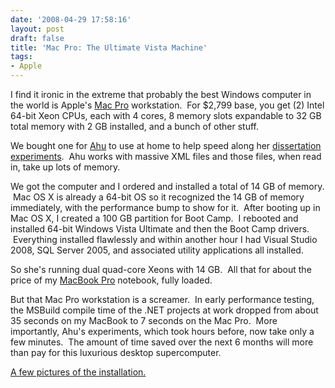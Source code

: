 ```yaml
---
date: '2008-04-29 17:58:16'
layout: post
draft: false
title: 'Mac Pro: The Ultimate Vista Machine'
tags:
- Apple
---
```


I find it ironic in the extreme that probably the best Windows computer in the world is Apple's [Mac Pro](http://www.apple.com/macpro/) workstation.  For $2,799 base, you get (2) Intel 64-bit Xeon CPUs, each with 4 cores, 8 memory slots expandable to 32 GB total memory with 2 GB installed, and a bunch of other stuff.

We bought one for [Ahu](http://www.ahusieg.com) to use at home to help speed along her [dissertation experiments](http://research.ahusieg.com).  Ahu works with massive XML files and those files, when read in, take up lots of memory.

We got the computer and I ordered and installed a total of 14 GB of memory.  Mac OS X is already a 64-bit OS so it recognized the 14 GB of memory immediately, with the performance bump to show for it.  After booting up in Mac OS X, I created a 100 GB partition for Boot Camp.  I rebooted and installed 64-bit Windows Vista Ultimate and then the Boot Camp drivers.  Everything installed flawlessly and within another hour I had Visual Studio 2008, SQL Server 2005, and associated utility applications all installed.

So she's running dual quad-core Xeons with 14 GB.  All that for about the price of my [MacBook Pro](http://www.apple.com/macbookpro/) notebook, fully loaded.

But that Mac Pro workstation is a screamer.  In early performance testing, the MSBuild compile time of the .NET projects at work dropped from about 35 seconds on my MacBook to 7 seconds on the Mac Pro.  More importantly, Ahu's experiments, which took hours before, now take only a few minutes.  The amount of time saved over the next 6 months will more than pay for this luxurious desktop supercomputer.

[A few pictures of the installation.](http://flickr.com/photos/forkbender/sets/72157604691618991/)


